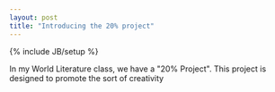 ```yaml
---
layout: post
title: "Introducing the 20% project"
---
```

{% include JB/setup %}

In my World Literature class, we have a "20% Project". This project is designed to promote the sort of creativity 